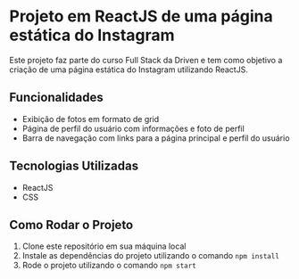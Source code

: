 # Projeto em ReactJS de uma página estática do Instagram

Este projeto faz parte do curso Full Stack da Driven e tem como objetivo a criação de uma página estática do Instagram utilizando ReactJS.

## Funcionalidades

- Exibição de fotos em formato de grid
- Página de perfil do usuário com informações e foto de perfil
- Barra de navegação com links para a página principal e perfil do usuário

## Tecnologias Utilizadas

- ReactJS
- CSS

## Como Rodar o Projeto

1. Clone este repositório em sua máquina local
2. Instale as dependências do projeto utilizando o comando `npm install`
3. Rode o projeto utilizando o comando `npm start`
